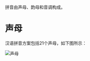  

拼音由声母、韵母和音调构成。



# 声母

汉语拼音方案包括21个声母，如下图所示：

![声母](https://pic1.zhimg.com/80/v2-99e7aa2e4e6403c3a4e1b0cf2f45192d_720w.jpg)



